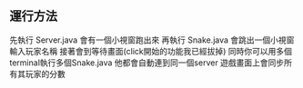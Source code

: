 ## 運行方法
先執行 Server.java 會有一個小視窗跑出來
再執行 Snake.java 會跳出一個小視窗輸入玩家名稱
接著會到等待畫面(click開始的功能我已經拔掉)
同時你可以用多個terminal執行多個Snake.java
他都會自動連到同一個server
遊戲畫面上會同步所有其玩家的分數